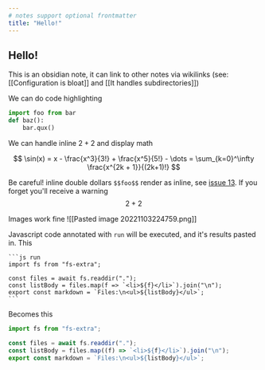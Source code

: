 ```yaml
---
# notes support optional frontmatter
title: "Hello!"
---
```


## Hello!

This is an obsidian note, it can link to other notes via wikilinks (see: [[Configuration is bloat]] and [[It handles subdirectories]])

We can do code highlighting

```python
import foo from bar
def baz():
	bar.qux()
```

We can handle inline $2+2$ and display math

$$
\sin(x) = x - \frac{x^3}{3!} + \frac{x^5}{5!} - \dots = \sum_{k=0}^\infty \frac{x^{2k + 1}}{(2k+1)!}
$$

Be careful! inline double dollars `$$foo$$` render as inline, see [issue 13](https://github.com/UlisseMini/oth/issues/13). If you forget you'll receive a warning $$2 + 2$$

Images work fine
![[Pasted image 20221103224759.png]]

Javascript code annotated with `run` will be executed, and it's results pasted in. This

    ```js run
    import fs from "fs-extra";

    const files = await fs.readdir(".");
    const listBody = files.map(f => `<li>${f}</li>`).join("\n");
    export const markdown = `Files:\n<ul>${listBody}</ul>`;
    ```

Becomes this

```js run
import fs from "fs-extra";

const files = await fs.readdir(".");
const listBody = files.map((f) => `<li>${f}</li>`).join("\n");
export const markdown = `Files:\n<ul>${listBody}</ul>`;
```
